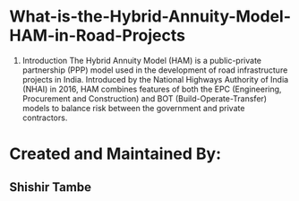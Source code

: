 # What-is-the-Hybrid-Annuity-Model-HAM-in-Road-Projects
1. Introduction
The Hybrid Annuity Model (HAM) is a public-private partnership (PPP) model used in the development of road infrastructure projects in India. Introduced by the National Highways Authority of India (NHAI) in 2016, HAM combines features of both the EPC (Engineering, Procurement and Construction) and BOT (Build-Operate-Transfer) models to balance risk between the government and private contractors.


# Created and Maintained By:

## Shishir Tambe